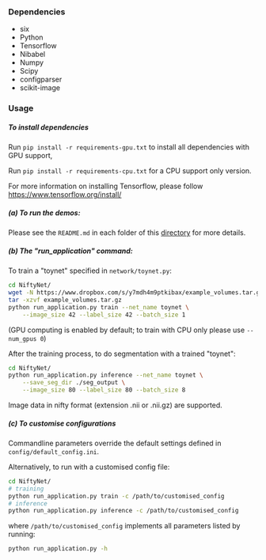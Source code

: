 ### Dependencies
* six
* Python
* Tensorflow
* Nibabel
* Numpy
* Scipy
* configparser
* scikit-image

### Usage
##### To install dependencies

Run `pip install -r requirements-gpu.txt` to install all dependencies
with GPU support, 

Run `pip install -r requirements-cpu.txt` for a CPU support
only version.

For more information on installing Tensorflow, please follow
https://www.tensorflow.org/install/

##### (a) To run the demos:
Please see the `README.md` in each folder of this [directory](./demos) for more details.

##### (b) The "run_application" command:
To train a "toynet" specified in `network/toynet.py`:
``` sh
cd NiftyNet/
wget -N https://www.dropbox.com/s/y7mdh4m9ptkibax/example_volumes.tar.gz
tar -xzvf example_volumes.tar.gz
python run_application.py train --net_name toynet \
    --image_size 42 --label_size 42 --batch_size 1
```
(GPU computing is enabled by default; to train with CPU only please use `--num_gpus 0`)

After the training process, to do segmentation with a trained "toynet":
``` sh
cd NiftyNet/
python run_application.py inference --net_name toynet \
    --save_seg_dir ./seg_output \
    --image_size 80 --label_size 80 --batch_size 8
```

Image data in nifty format (extension .nii or .nii.gz) are supported.

##### (c) To customise configurations
Commandline parameters override the default settings defined in `config/default_config.ini`.

Alternatively, to run with a customised config file:

``` sh
cd NiftyNet/
# training
python run_application.py train -c /path/to/customised_config
# inference
python run_application.py inference -c /path/to/customised_config
```
where `/path/to/customised_config` implements all parameters listed by running:
```sh
python run_application.py -h
```
